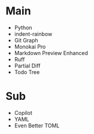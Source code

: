 # Main
- Python
- indent-rainbow
- Git Graph
- Monokai Pro 
- Markdown Preview Enhanced
- Ruff 
- Partial Diff
- Todo Tree

# Sub
- Copilot
- YAML
- Even Better TOML


